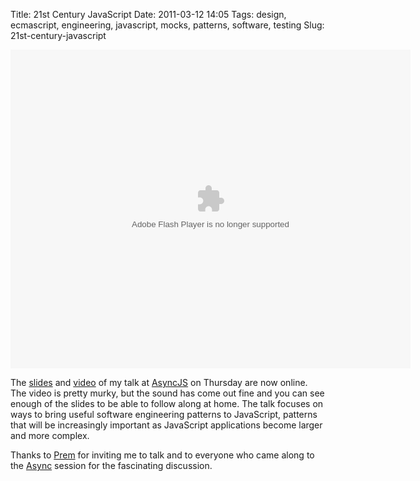 Title: 21st Century JavaScript
Date: 2011-03-12 14:05
Tags: design, ecmascript, engineering, javascript, mocks, patterns, software, testing
Slug: 21st-century-javascript

<div class="flex-video"><embed src="http://blip.tv/play/AYKq1y8A" type="application/x-shockwave-flash" width="640" height="510" allowscriptaccess="always" allowfullscreen="true"></embed></div>

The [slides][] and [video][] of my talk at [AsyncJS][] on Thursday are
now online. The video is pretty murky, but the sound has come out fine
and you can see enough of the slides to be able to follow along at home.
The talk focuses on ways to bring useful software engineering patterns
to JavaScript, patterns that will be increasingly important as
JavaScript applications become larger and more complex.

Thanks to [Prem][] for inviting me to talk and to everyone who came
along to the [Async][] session for the fascinating discussion.

  [slides]: http://www.slideshare.net/JimPurbrick/engineering-javascript
  [video]: http://jimpurbrick.blip.tv/file/4875531/
  [AsyncJS]: http://asyncjs.com/privates/
  [Prem]: http://premasagar.com/
  [Async]: http://asyncjs.com

